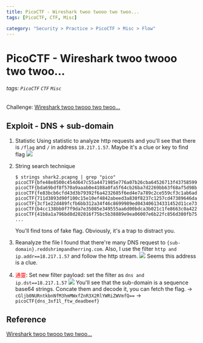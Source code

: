 ```yaml
---
title: PicoCTF - Wireshark twoo twooo two twoo...
tags: [PicoCTF, CTF, Misc]

category: "Security > Practice > PicoCTF > Misc > Flow"
---
```


# PicoCTF - Wireshark twoo twooo two twoo...
###### tags: `PicoCTF` `CTF` `Misc`
Challenge: [Wireshark twoo twooo two twoo...](https://play.picoctf.org/practice/challenge/110?category=4&page=1)

## Exploit - DNS + sub-domain
1. Statistic
Using statistic to analyze http requests and you'll see that there is `/flag` and `/` in address `18.217.1.57`. Maybe it's a clue or key to find flag
![](https://i.imgur.com/VjobDhE.png)
2. String search technique
    ```bash!
    $ strings shark2.pcapng | grep "pico"
    picoCTF{bfe48e8500c454d647c55a4471985e776a07b26cba64526713f43758599aa98b}
    picoCTF{bda69bdf8f570a9aaab0e4108a0fa5f64cb26ba7d2269bb63f68af5d98b98245}
    picoCTF{fe83bcb6cfd43d3b79392f6a4232685f6ed4e7a789c2ce559cf3c1ab6adbe34b}
    picoCTF{711d3893d90f100c15e10ef4842abeed3a830f8237c1257cd47389646da97810}
    picoCTF{3cf1e22d489fcfb6bb312a34f46c8699989ed043406134331452d11ce73cd59e}
    picoCTF{b4cc138bb0f7f9da7e35085e349555aa6d00bdca3b021c1fe8663c0a422ce0d7}
    picoCTF{41b8a1a796bd8d202016f75bc5b38889e9ea06007e6b22fc856d380fb7573133}
    ...
    ```
    You'll find tons of fake flag. Obviously, it's a trap to distract you.

3. Reanalyze the file
I found that there're many DNS request to `{sub-domain}.reddshrimpandherring.com`. Also, I use the filter `http and ip.addr==18.217.1.57` and follow the http stream.
![](https://i.imgur.com/R8uRJ0n.png)
Seems this address is a clue.


4. <font color="FF0000">通靈</font>: Set new filter
payload: set the filter as `dns and ip.dst==18.217.1.57`
![](https://i.imgur.com/xbveFFN.png)
You'll see that the sub-domain is a sequence base64 strings. Concate them and decode it, you can fetch the flag. $\to$
`cGljb0NURntkbnNfM3hmMWxfZnR3X2RlYWRiZWVmfQ==` $\to$
`picoCTF{dns_3xf1l_ftw_deadbeef}`

## Reference
[Wireshark twoo twooo two twoo...](https://picoctf2021.haydenhousen.com/forensics/wireshark-twoo-twooo-two-twoo...)